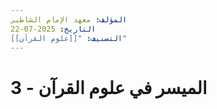 ```yaml
---
المؤلف: معهد الإمام الشاطبي
التاريخ: 2025-07-22
التصنيف: "[[علوم القرآن]]"
---
```

# الميسر في علوم القرآن - 3